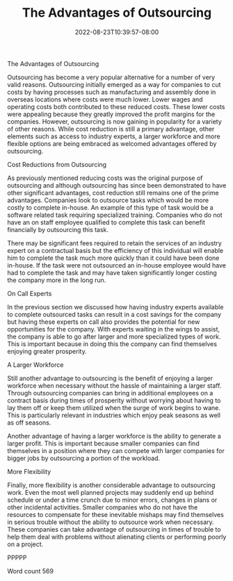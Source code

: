 ﻿---
title: "The Advantages of Outsourcing"
date: 2022-08-23T10:39:57-08:00
description: "Outsourcing Ebooks and Software Jobs txt Tips for Web Success"
featured_image: "/images/Outsourcing Ebooks and Software Jobs txt.jpg"
tags: ["Outsourcing Ebooks and Software Jobs txt"]
---

The Advantages of Outsourcing

Outsourcing has become a very popular alternative for a number of very valid reasons. Outsourcing initially emerged as a way for companies to cut costs by having processes such as manufacturing and assembly done in overseas locations where costs were much lower. Lower wages and operating costs both contributed to these reduced costs. These lower costs were appealing because they greatly improved the profit margins for the companies. However, outsourcing is now gaining in popularity for a variety of other reasons. While cost reduction is still a primary advantage, other elements such as access to industry experts, a larger workforce and more flexible options are being embraced as welcomed advantages offered by outsourcing.

Cost Reductions from Outsourcing

As previously mentioned reducing costs was the original purpose of outsourcing and although outsourcing has since been demonstrated to have other significant advantages, cost reduction still remains one of the prime advantages. Companies look to outsource tasks which would be more costly to complete in-house. An example of this type of task would be a software related task requiring specialized training. Companies who do not have an on staff employee qualified to complete this task can benefit financially by outsourcing this task.

There may be significant fees required to retain the services of an industry expert on a contractual basis but the efficiency of this individual will enable him to complete the task much more quickly than it could have been done in-house. If the task were not outsourced an in-house employee would have had to complete the task and may have taken significantly longer costing the company more in the long run. 

On Call Experts

In the previous section we discussed how having industry experts available to complete outsourced tasks can result in a cost savings for the company but having these experts on call also provides the potential for new opportunities for the company. With experts waiting in the wings to assist, the company is able to go after larger and more specialized types of work. This is important because in doing this the company can find themselves enjoying greater prosperity. 

A Larger Workforce

Still another advantage to outsourcing is the benefit of enjoying a larger workforce when necessary without the hassle of maintaining a larger staff. Through outsourcing companies can bring in additional employees on a contract basis during times of prosperity without worrying about having to lay them off or keep them utilized when the surge of work begins to wane. This is particularly relevant in industries which enjoy peak seasons as well as off seasons. 

Another advantage of having a larger workforce is the ability to generate a larger profit. This is important because smaller companies can find themselves in a position where they can compete with larger companies for bigger jobs by outsourcing a portion of the workload. 

More Flexibility

Finally, more flexibility is another considerable advantage to outsourcing work. Even the most well planned projects may suddenly end up behind schedule or under a time crunch due to minor errors, changes in plans or other incidental activities. Smaller companies who do not have the resources to compensate for these inevitable mishaps may find themselves in serious trouble without the ability to outsource work when necessary. These companies can take advantage of outsourcing in times of trouble to help them deal with problems without alienating clients or performing poorly on a project. 

PPPPP

Word count 569


